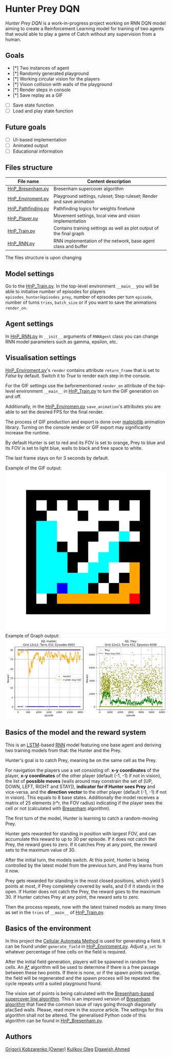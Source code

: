 # Hunter Prey DQN
*Hunter Prey DQN* is a work-in-progress project working on RNN DQN model aiming to create a Reinforcement Learning model for training of two agents that would able to play a game of Catch without any supervision from a human.
## Goals
- [*] Two instances of agent
- [*] Randomly generated playground
- [*] Working circular vision for the players
- [*] Vision collision with walls of the playground
- [*] Render steps in console
- [*] Save replay as a GIF
- [ ] Save state function
- [ ] Load and play state function
## Future goals
- [ ] UI-based implementation
- [ ] Animated output
- [ ] Educational information
## Files structure

| File name                                | Content description                                                   |
| ---------------------------------------- | --------------------------------------------------------------------- |
| [HnP_Bresenham.py](HnP_Bresenham.py)     | Bresenham supercover algorithm                                        |
| [HnP_Enviroment.py](HnP_Enviroment.py)   | Playground settings, ruleset; Step ruleset; Render and save animation |
| [HnP_Pathfinding.py](HnP_Pathfinding.py) | Pathfinding logics for weights finetune                               |
| [HnP_Player.py](HnP_Player.py)           | Movement settings, local view and vision implementation               |
| [HnP_Train.py](HnP_Train.py)             | Contains training settings as well as plot output of the final graph  |
| [HnP_RNN.py](HnP_RNN.py)                 | RNN implementation of the network, base agent class and buffer        |
The files structure is upon changing
## Model settings
Go to the [HnP_Train.py](HnP_Train.py). In the top-level environment `__main__` you will be able to initialise number of episodes for players `episodes_hunter`/`episodes_prey`, number of episodes per turn `episode`, number of turns `tries`, `batch_size` or if you want to save the animations `render_on`.
## Agent settings
In [HnP_RNN.py](HnP_RNN.py) in `__init__` arguments of `RNNAgent` class you can change RNN model parameters such as gamma, epsilon, etc.
## Visualisation settings
[HnP_Enviroment.py](HnP_Enviroment.py)'s `render` contains attribute `return_frame` that is set to *False* by default. Switch it to *True* to render each step in the console.

For the GIF settings use the beforementioned `render_on` attribute of the top-level environment `__main__` in [HnP_Train.py](HnP_Train.py) to turn the GIF generation on and off.

Additionally, in the [HnP_Enviromen.py](HnP_Enviroment.py) `save_animation`'s attributes you are able to set the desired FPS for the final render.

The process of GIF production and export is done over [matplotlib](https://matplotlib.org/stable/api/animation_api.html) animation library.
Turning on the console render or GIF export may significantly increase the runtime.

By default Hunter is set to red and its FOV is set to orange, Prey to blue and its FOV is set to light blue, walls to black and free space to white.

The last frame stays on for 3 seconds by default.

Example of the GIF output:
![GIF example](gif_example.gif)
Example of Graph output:
![Graph example](graph_example.png)
## Basics of the model and the reward system
This is an [LSTM](https://arxiv.org/pdf/1909.09586)-based [RNN](https://cs229.stanford.edu/proj2016/report/ChenYingLaird-DeepQLearningWithRecurrentNeuralNetwords-report.pdf) model featuring one base agent and deriving two training models from that: the Hunter and the Prey.

Hunter's goal is to catch Prey, meaning be on the same cell as the Prey.

For navigation the players use a set consisting of:
	**x-y coordinates** of the player, **x-y coordinates** of the other player (default (-1, -1) if not in vision), the list of **possible moves** (walls around may constrain the set of \[UP, DOWN, LEFT, RIGHT and STAY]), **indicator for if Hunter sees Prey** and vice-versa, and  the **direction vector** to the other player (default (-1, -1) if not in vision). This equals to 8 base states.
	Additionally the model receives a matrix of 25 elements (r\*r, the FOV radius) indicating if the player sees the cell or not (calculated with [Bresenham](https://dedu.fr/projects/bresenham/) algorithm).
	
The first turn of the model, Hunter is learning to catch a random-moving Prey.

Hunter gets rewarded for standing in position with largest FOV, and can accumulate this reward to up to 30 per episode. If it does not catch the Prey, the reward goes to zero. If it catches Prey at any point, the reward sets to the maximum value of 30.

After the initial turn, the models switch. At this point, Hunter is being controlled by the latest model from the previous turn, and Prey learns from it now.

Prey gets rewarded for standing in the most closed positions, which yield 5 points at most, if Prey completely covered by walls, and 0 if it stands in the open. If Hunter does not catch the Prey, the reward goes to the maximum 30. If Hunter catches Prey at any point, the reward sets to zero.

Then the process repeats, now with the latest trained models as many times as set in the `tries` of `__main__` of [HnP_Train.py](HnP_Train.py).

## Basics of the environment
In this project the [Cellular Automata Method](https://www.roguebasin.com/index.php?title=Cellular_Automata_Method_for_Generating_Random_Cave-Like_Levels) is used for generating a field. It can be found under `generate_field` in [HnP_Enviroment.py](HnP_Enviroment.py). Adjust `p_set` to whatever percentage of free cells on the field is required.

After the initial field generation, players will be spawned in random free cells. An [A\*](https://theory.stanford.edu/~amitp/GameProgramming/AStarComparison.html) algorithm will be used to determine if there is a free passage between these two points. If there is none, or if the spawn points overlap, the field will be regenerated and the spawn process will be repeated. the cycle repeats until a suited playground found.

The vision set of points is being calculated with the [Bresenham-based supercover line algorithm](https://dedu.fr/projects/bresenham/). This is an improved version of [Bresenham algorithm](https://csustan.csustan.edu/~tom/Lecture-Notes/Graphics/Bresenham-Line.pdf) that fixed the common issue of rays going through diagonally placSed walls. Please, read more in the source article. The settings for this algorithm shall not be altered. The generalised Python code of this algorithm can be found in [HnP_Bresenham.py](HnP_Bresenham.py).
## Authors
[Grigorii Kobzarenko (Owner)](https://github.com/GrzegorzHimself)
[Kulikov Oleg](https://github.com/OlegKulikov09)
[Elgawish Ahmed](https://github.com/ANElGawish)